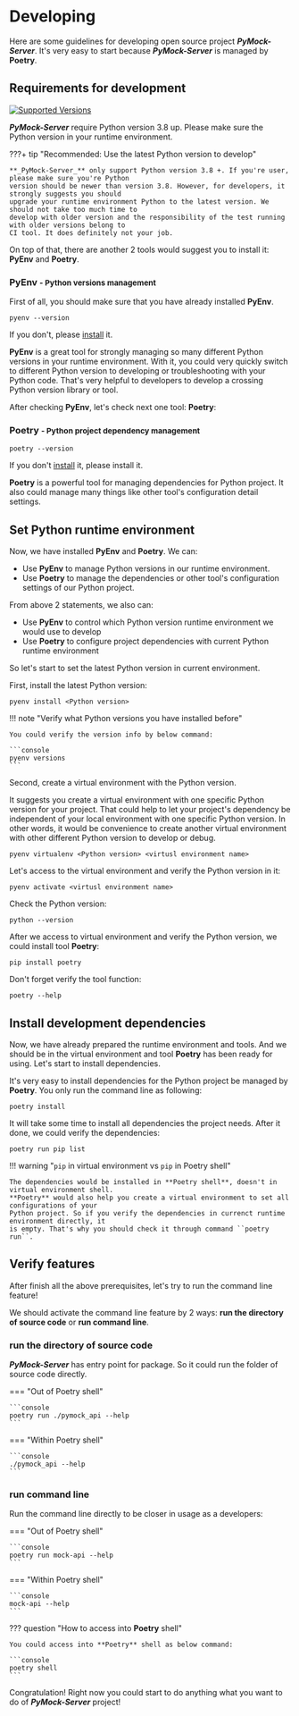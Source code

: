 # Developing

Here are some guidelines for developing open source project **_PyMock-Server_**. It's very easy to start because **_PyMock-Server_**
is managed by **Poetry**.


## Requirements for development

[![Supported Versions](https://img.shields.io/pypi/pyversions/PyMock-Server.svg?logo=python&logoColor=FBE072)](https://pypi.org/project/PyMock-Server)

**_PyMock-Server_** require Python version 3.8 up. Please make sure the Python version in your runtime environment.

???+ tip "Recommended: Use the latest Python version to develop"

    **_PyMock-Server_** only support Python version 3.8 +. If you're user, please make sure you're Python
    version should be newer than version 3.8. However, for developers, it strongly suggests you should
    upgrade your runtime environment Python to the latest version. We should not take too much time to
    develop with older version and the responsibility of the test running with older versions belong to
    CI tool. It does definitely not your job.

On top of that, there are another 2 tools would suggest you to install it: **PyEnv** and **Poetry**.

### **PyEnv** <small> - Python versions management </small>

First of all, you should make sure that you have already installed **PyEnv**.

```console
pyenv --version
```

If you don't, please [install](https://github.com/pyenv/pyenv#installation) it.

**PyEnv** is a great tool for strongly managing so many different Python versions in your runtime environment. With it, you
could very quickly switch to different Python version to developing or troubleshooting with your Python code. That's very
helpful to developers to develop a crossing Python version library or tool.

After checking **PyEnv**, let's check next one tool: **Poetry**:

### **Poetry** <small> - Python project dependency management </small>

```console
poetry --version
```

If you don't [install](https://python-poetry.org/docs/#installation) it, please install it.

**Poetry** is a powerful tool for managing dependencies for Python project. It also could manage many things like other tool's
configuration detail settings.

## Set Python runtime environment

Now, we have installed **PyEnv** and **Poetry**. We can:

* Use **PyEnv** to manage Python versions in our runtime environment.
* Use **Poetry** to manage the dependencies or other tool's configuration settings of our Python project.

From above 2 statements, we also can:

* Use **PyEnv** to control which Python version runtime environment we would use to develop
* Use **Poetry** to configure project dependencies with current Python runtime environment

So let's start to set the latest Python version in current environment.

First, install the latest Python version:

```console
pyenv install <Python version>
```

!!! note "Verify what Python versions you have installed before"

    You could verify the version info by below command:

    ```console
    pyenv versions
    ```

Second, create a virtual environment with the Python version.

It suggests you create a virtual environment with one specific Python version for your project. That could help to let your
project's dependency be independent of your local environment with one specific Python version. In other words, it would be
convenience to create another virtual environment with other different Python version to develop or debug.

```console
pyenv virtualenv <Python version> <virtusl environment name>
```

Let's access to the virtual environment and verify the Python version in it:

```console
pyenv activate <virtusl environment name>
```

Check the Python version:

```console
python --version
```

After we access to virtual environment and verify the Python version, we could install tool **Poetry**:

```console
pip install poetry
```

Don't forget verify the tool function:

```console
poetry --help
```


## Install development dependencies

Now, we have already prepared the runtime environment and tools. And we should be in the virtual environment and tool **Poetry**
has been ready for using. Let's start to install dependencies.

It's very easy to install dependencies for the Python project be managed by **Poetry**. You only run the command line as
following:

```console
poetry install
```

It will take some time to install all dependencies the project needs. After it done, we could verify the dependencies:

```console
poetry run pip list
```

!!! warning "``pip`` in virtual environment vs ``pip`` in Poetry shell"

    The dependencies would be installed in **Poetry shell**, doesn't in virtual environment shell.
    **Poetry** would also help you create a virtual environment to set all configurations of your
    Python project. So if you verify the dependencies in currenct runtime environment directly, it
    is empty. That's why you should check it through command ``poetry run``.


## Verify features

After finish all the above prerequisites, let's try to run the command line feature!

We should activate the command line feature by 2 ways: **run the directory of source code** or **run command line**.

### run the directory of source code

**_PyMock-Server_** has entry point for package. So it could run the folder of source code directly.

=== "Out of Poetry shell"
    
    ```console
    poetry run ./pymock_api --help
    ```

=== "Within Poetry shell"
    
    ```console
    ./pymock_api --help
    ```

### run command line

Run the command line directly to be closer in usage as a developers:

=== "Out of Poetry shell"
    
    ```console
    poetry run mock-api --help
    ```

=== "Within Poetry shell"
    
    ```console
    mock-api --help
    ```

??? question "How to access into **Poetry** shell"

    You could access into **Poetry** shell as below command:

    ```console
    poetry shell
    ```

Congratulation! Right now you could start to do anything what you want to do of **_PyMock-Server_** project!

